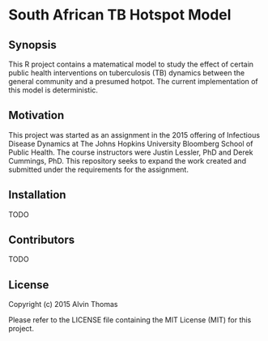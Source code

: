 # South African TB Hotspot Model

## Synopsis

This R project contains a matematical model to study the effect of certain public health interventions on tuberculosis (TB) dynamics between the general community and a presumed hotpot. The current implementation of this model is deterministic. 

## Motivation

This project was started as an assignment in the 2015 offering of Infectious Disease Dynamics at The Johns Hopkins University Bloomberg School of Public Health. The course instructors were Justin Lessler, PhD and Derek Cummings, PhD. This repository seeks to expand the work created and submitted under the requirements for the assignment. 

## Installation

TODO

## Contributors

TODO

## License
Copyright (c) 2015 Alvin Thomas

Please refer to the LICENSE file containing the MIT License (MIT) for this project.

